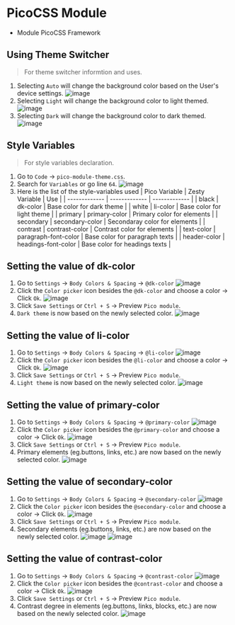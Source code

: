 # PicoCSS Module
- Module PicoCSS Framework


## Using Theme Switcher 
> For theme switcher informtion and uses.
1. Selecting `Auto` will change the background color based on the User's device settings.
![image](https://user-images.githubusercontent.com/114006998/217041495-ffe33b69-b319-4b98-8c5b-ce3f40fed8e2.png)
2. Selecting `Light` will change the background color to light themed.
![image](https://user-images.githubusercontent.com/114006998/217041741-d04ad4cc-c436-4193-bab5-c2ad951d2edc.png)
3. Selecting `Dark` will change the background color to dark themed.
![image](https://user-images.githubusercontent.com/114006998/217041851-47cf3166-fd82-4955-b6b0-7e6e1e470ec4.png)


## Style Variables
> For style variables declaration.
1. Go to `Code` -> `pico-module-theme.css`.
2. Search for `Variables` or go line `64`.
![image](https://user-images.githubusercontent.com/114006998/217044748-8ac29078-dadd-47aa-929a-d08cd2a620da.png)
3. Here is the list of the style-variables used
| Pico Variable | Zesty Variable | Use | 
| ------------- | ------------- | ------------- |
|  black  |  dk-color  |  Base color for dark theme  |
|  white  |  li-color  |  Base color for light theme  |
|  primary  |  primary-color  |  Primary color for elements  |
|  secondary  |  secondary-color  |  Secondaray color for elements  |
|  contrast  |  contrast-color  |  Contrast color for elements  |
|  text-color  |  paragraph-font-color  |  Base color for paragraph texts  |
|  header-color  |  headings-font-color  |  Base color for headings texts  |

## Setting the value of dk-color
1. Go to `Settings` -> `Body Colors & Spacing` -> `@dk-color`
![image](https://user-images.githubusercontent.com/114006998/217052363-90c89171-d0b3-4893-ae3e-6f8e2a183f6a.png)
2. Click the `Color picker` icon besides the `@dk-color` and choose a color -> Click `Ok`.
![image](https://user-images.githubusercontent.com/114006998/217053490-13ad9af1-aa24-48c4-8c46-591ceb74793c.png)
3. Click `Save Settings` or `Ctrl + S` -> Preview `Pico module`.
4. `Dark theme` is now based on the newly selected color.
![image](https://user-images.githubusercontent.com/114006998/217053793-ae66425c-4970-4d84-b8fe-567834e45d39.png)

## Setting the value of li-color
1. Go to `Settings` -> `Body Colors & Spacing` -> `@li-color`
![image](https://user-images.githubusercontent.com/114006998/217052363-90c89171-d0b3-4893-ae3e-6f8e2a183f6a.png)
2. Click the `Color picker` icon besides the `@li-color` and choose a color -> Click `Ok`.
![image](https://user-images.githubusercontent.com/114006998/217054046-97783f91-0521-469c-9f88-f3cd93a053f0.png)
3. Click `Save Settings` or `Ctrl + S` -> Preview `Pico module`.
4. `Light theme` is now based on the newly selected color.
![image](https://user-images.githubusercontent.com/114006998/217054331-20f17b22-4d46-4b0e-8ac4-077502fb1cc7.png)


## Setting the value of primary-color
1. Go to `Settings` -> `Body Colors & Spacing` -> `@primary-color`
![image](https://user-images.githubusercontent.com/114006998/217052363-90c89171-d0b3-4893-ae3e-6f8e2a183f6a.png)
2. Click the `Color picker` icon besides the `@primary-color` and choose a color -> Click `Ok`.
![image](https://user-images.githubusercontent.com/114006998/217054554-198b129f-8443-4a96-9f1c-b7055a82cc83.png)
3. Click `Save Settings` or `Ctrl + S` -> Preview `Pico module`.
4. Primary elements (eg.buttons, links, etc.) are now based on the newly selected color.
![image](https://user-images.githubusercontent.com/114006998/217054817-b4dc03d8-676f-4392-9f98-6f1614c76743.png)

## Setting the value of secondary-color
1. Go to `Settings` -> `Body Colors & Spacing` -> `@secondary-color`
![image](https://user-images.githubusercontent.com/114006998/217052363-90c89171-d0b3-4893-ae3e-6f8e2a183f6a.png)
2. Click the `Color picker` icon besides the `@secondary-color` and choose a color -> Click `Ok`.
![image](https://user-images.githubusercontent.com/114006998/217054954-d4c3e1d0-62ff-4f9b-8ae0-35aae3d50489.png)
3. Click `Save Settings` or `Ctrl + S` -> Preview `Pico module`.
4. Secondary elements (eg.buttons, links, etc.) are now based on the newly selected color.
![image](https://user-images.githubusercontent.com/114006998/217055075-59f65a07-30bf-43bc-8a2b-7c541d65a29d.png)
![image](https://user-images.githubusercontent.com/114006998/217055134-05e096ce-c215-4961-940a-0d3c0fc66bf7.png)

## Setting the value of contrast-color
1. Go to `Settings` -> `Body Colors & Spacing` -> `@contrast-color`
![image](https://user-images.githubusercontent.com/114006998/217052363-90c89171-d0b3-4893-ae3e-6f8e2a183f6a.png)
2. Click the `Color picker` icon besides the `@contrast-color` and choose a color -> Click `Ok`.
![image](https://user-images.githubusercontent.com/114006998/217055456-38dbe418-5c8d-4259-a315-de8fbacfc0be.png)
3. Click `Save Settings` or `Ctrl + S` -> Preview `Pico module`.
4. Contrast degree in elements (eg.buttons, links, blocks, etc.) are now based on the newly selected color.
![image](https://user-images.githubusercontent.com/114006998/217055744-a24488da-f673-45f1-a1eb-8ed3a072cd57.png)
